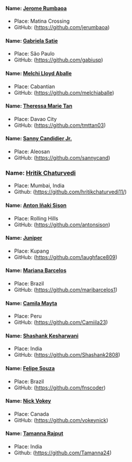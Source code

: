 #### Name: [Jerome Rumbaoa](https://github.com/jerumbaoa)
- Place: Matina Crossing
- GitHub: (https://github.com/jerumbaoa)

#### Name: [Gabriela Satie](https://github.com/gabiusp)
- Place: São Paulo
- GitHub: (https://github.com/gabiusp)

#### Name: [Melchi Lloyd Aballe](https://github.com/melchiaballe)
- Place: Cabantian
- GitHub: (https://github.com/melchiaballe)

#### Name: [Theressa Marie Tan](https://github.com/tmttan03)
- Place: Davao City
- GitHub: (https://github.com/tmttan03)

#### Name: [Sanny Candidier Jr.](https://github.com/sannycand)
- Place: Aleosan
- GitHub: (https://github.com/sannycand)

### Name: [Hritik Chaturvedi](https://github.com/hritikchaturvedi11/)
- Place: Mumbai, India
- Github: (https://github.com/hritikchaturvedi11/)

#### Name: [Anton Iñaki Sison](https://github.com/antonsison)
- Place: Rolling Hills
- GitHub: (https://github.com/antonsison)

#### Name: [Juniper](https://github.com/laughface809)
- Place: Kupang
- GitHub: (https://github.com/laughface809)

#### Name: [Mariana Barcelos](https://github.com/maribarcelos1)
- Place: Brazil
- GitHub: (https://github.com/maribarcelos1)

#### Name: [Camila Mayta](https://github.com/Camiila23)
- Place: Peru
- GitHub: (https://github.com/Camiila23)

#### Name: [Shashank Kesharwani](https://github.com/Shashank2808)
- Place: India
- GitHub: (https://github.com/Shashank2808)

#### Name: [Felipe Souza](https://github.com/fnscoder)
- Place: Brazil
- GitHub: (https://github.com/fnscoder)

#### Name: [Nick Vokey](https://github.com/vokeynick)
- Place: Canada
- GitHub: (https://github.com/vokeynick)

#### Name: [Tamanna Rajput](https://github.com/Tamanna24)
- Place: India
- Github: (https://github.com/Tamanna24)

